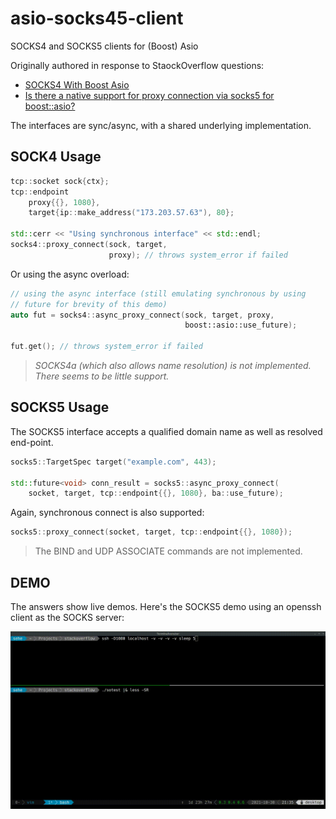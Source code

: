 # asio-socks45-client
SOCKS4 and SOCKS5 clients for (Boost) Asio

Originally authored in response to StaockOverflow questions:

 - [SOCKS4 With Boost Asio](https://stackoverflow.com/a/67320567/85371)
 - [Is there a native support for proxy connection via socks5 for boost::asio?](https://stackoverflow.com/a/69781530/85371)

The interfaces are sync/async, with a shared underlying implementation.

## SOCK4 Usage

```c++
tcp::socket sock{ctx};
tcp::endpoint
    proxy{{}, 1080},
    target{ip::make_address("173.203.57.63"), 80};

std::cerr << "Using synchronous interface" << std::endl;
socks4::proxy_connect(sock, target,
                      proxy); // throws system_error if failed
```
                           
Or using the async overload:

```c++
// using the async interface (still emulating synchronous by using
// future for brevity of this demo)
auto fut = socks4::async_proxy_connect(sock, target, proxy,
                                       boost::asio::use_future);

fut.get(); // throws system_error if failed
```

> _SOCKS4a (which also allows name resolution) is not implemented. There seems to be little support._

## SOCKS5 Usage

The SOCKS5 interface accepts a qualified domain name as well as resolved end-point.

```c++
socks5::TargetSpec target("example.com", 443);

std::future<void> conn_result = socks5::async_proxy_connect(
    socket, target, tcp::endpoint{{}, 1080}, ba::use_future);
```

Again, synchronous connect is also supported:

```c++
socks5::proxy_connect(socket, target, tcp::endpoint{{}, 1080});
```

> The BIND and UDP ASSOCIATE commands are not implemented.

## DEMO

The answers show live demos. Here's the SOCKS5 demo using an openssh client as the SOCKS server:

![SOCKS5 demo](/doc/socks5.gif?raw=true "SOCKS5 demo")
